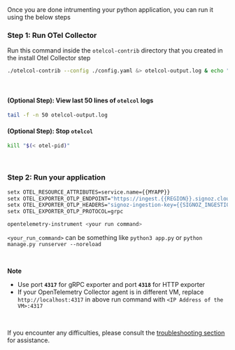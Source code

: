 &nbsp;

Once you are done intrumenting your python application, you can run it using the below steps

### Step 1: Run OTel Collector
 Run this command inside the `otelcol-contrib` directory that you created in the install Otel Collector step

```bash
./otelcol-contrib --config ./config.yaml &> otelcol-output.log & echo "$!" > otel-pid
```
&nbsp;

#### (Optional Step): View last 50 lines of `otelcol` logs
```bash
tail -f -n 50 otelcol-output.log
```

#### (Optional Step): Stop `otelcol`
```bash
kill "$(< otel-pid)"
```
&nbsp;

### Step 2: Run your application

```bash
setx OTEL_RESOURCE_ATTRIBUTES=service.name={{MYAPP}} 
setx OTEL_EXPORTER_OTLP_ENDPOINT="https://ingest.{{REGION}}.signoz.cloud:443" 
setx OTEL_EXPORTER_OTLP_HEADERS="signoz-ingestion-key={{SIGNOZ_INGESTION_KEY}}" 
setx OTEL_EXPORTER_OTLP_PROTOCOL=grpc 

opentelemetry-instrument <your run command>
```

`<your_run_command>` can be something like `python3 app.py` or `python manage.py runserver --noreload`

&nbsp;

**Note**
- Use port **`4317`** for gRPC exporter and port **`4318`** for HTTP exporter
- If your OpenTelemetry Collector agent is in different VM, replace `http://localhost:4317` in above run command with `<IP Address of the VM>:4317`

&nbsp;

If you encounter any difficulties, please consult the [troubleshooting section](https://signoz.io/docs/instrumentation/django/#troubleshooting-your-installation) for assistance.



